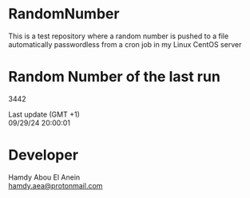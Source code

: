 # RandomNumber    
This is a test repository where a random number is pushed to a file automatically passwordless from a cron job in my Linux CentOS server    
# Random Number of the last run   
3442
      
Last update (GMT +1)    
09/29/24 20:00:01
# Developer    
Hamdy Abou El Anein   
hamdy.aea@protonmail.com
